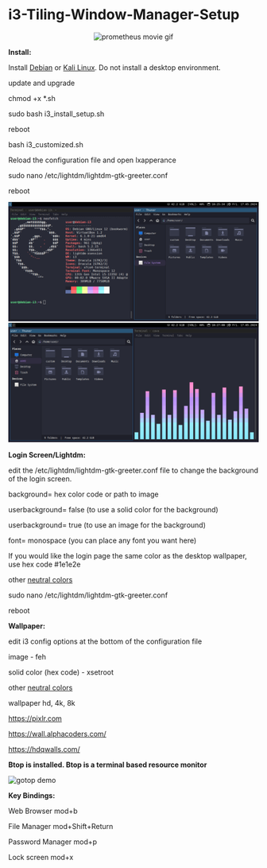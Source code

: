# i3-Tiling-Window-Manager-Setup
<div align="center">
  <img src="https://y.yarn.co/c6abfd33-9330-4617-ba5a-436b34fdcf96_text.gif" alt="prometheus movie gif" width="65%"> 
</div>


**Install:**

Install 
<a href="https://www.debian.org/download">Debian</a> or 
<a href="https://www.kali.org/get-kali/#kali-platforms">Kali Linux</a>. Do not install a desktop environment.

update and upgrade

chmod +x *.sh

sudo bash i3_install_setup.sh

reboot

bash i3_customized.sh

Reload the configuration file and open lxapperance

sudo nano /etc/lightdm/lightdm-gtk-greeter.conf

reboot

 <img src="debian_i3_thunar.png" alt="debian i3 desktop displaying dracula color theme. terminal and thunar."> 


<img src="debian_i3_cava_thunar.png" alt="debian i3 desktop displaying dracula color theme. thunar and cava."> 



**Login Screen/Lightdm:**

edit the /etc/lightdm/lightdm-gtk-greeter.conf file to change the background of the login screen.

background= hex color code or path to image

userbackground= false (to use a solid color for the background)

userbackground= true (to use an image for the background)

font= monospace (you can place any font you want here)

If you would like the login page the same color as the desktop wallpaper, use hex code #1e1e2e

other <a href="https://www.color-name.com/neutral-blue.color">neutral colors</a> 

sudo nano /etc/lightdm/lightdm-gtk-greeter.conf

reboot

**Wallpaper:**

edit i3 config options at the bottom of the configuration file

image - feh

solid color (hex code) - xsetroot

other 
<a href="https://www.color-name.com/neutral-blue.color">neutral colors</a> 

wallpaper hd, 4k, 8k

https://pixlr.com

https://wall.alphacoders.com/

https://hdqwalls.com/

**Btop is installed. Btop is a terminal based resource monitor**

<img src="https://github.com/aristocratos/btop/blob/main/Img/normal.png" alt="gotop demo">


**Key Bindings:**

Web Browser mod+b

File Manager mod+Shift+Return  

Password Manager mod+p  

Lock screen mod+x 

